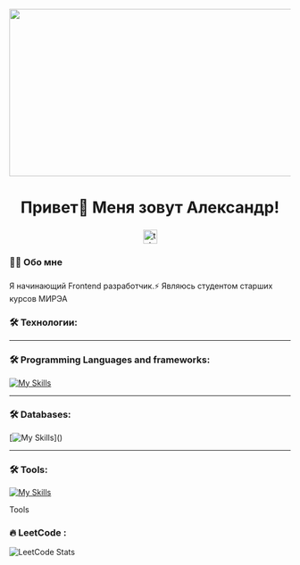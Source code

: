 <br clear="both">

<div align="center">
  <img height="300" width="600" src="https://user-images.githubusercontent.com/74038190/225813708-98b745f2-7d22-48cf-9150-083f1b00d6c9.gif"  />
</div>

###

<h1 align="center">Привет👋 Меня зовут Александр!</h1>

###

<div align="center">
  <a href="https://t.me/AlexsRyzh" target="_blank">
    <img src="https://img.shields.io/static/v1?message=Telegram&logo=telegram&label=&color=2CA5E0&logoColor=white&labelColor=&style=for-the-badge" height="25" alt="telegram logo"  />
  </a>
</div>

<h3 align="left">👩‍💻  Обо мне</h3>

###

<p align="left">Я начинающий Frontend разработчик.⚡ Являюсь студентом старших курсов МИРЭА</p>

<h3 align="left">🛠 Технологии:</h3>

---

<h3 align="left">🛠 Programming Languages and frameworks:</h3>

[![My Skills](https://skillicons.dev/icons?i=js,ts,react,vue,next,redux,webpack,vite,gulp,scss,tailwind,materialui,go,python,cpp,fastapi&perline=10)]()

---

<h3 align="left">🛠 Databases:</h3>

[![My Skills](https://skillicons.dev/icons?i=postgres,mongodb,redis,)]()

---
<h3 align="left">🛠 Tools:</h3>

[![My Skills](https://skillicons.dev/icons?i=graphql,kafka,kubernetes,figma,linux)]()

Tools

<h3 align="left">🔥   LeetCode :</h3>

![LeetCode Stats](https://leetcard.jacoblin.cool/red-fox?theme=dark&font=Red%20Hat%20Text)

###
